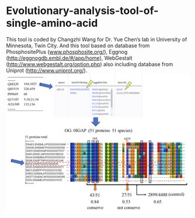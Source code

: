 # Evolutionary-analysis-tool-of-single-amino-acid
This tool is coded by Changzhi Wang for Dr. Yue Chen’s lab in University of Minnesota, Twin City. And this tool based on database from PhosphositePlus (www.phosphosite.org/), Eggnog (http://eggnogdb.embl.de/#/app/home), WebGestalt (http://www.webgestalt.org/option.php) also including database from Uniprot (http://www.uniprot.org/). 
![image](https://github.com/Chiongchih/Evolutionary-analysis-tool-of-single-amino-acid/blob/master/EB944C1CA70CF319C9E222A6B5A54601.png)
